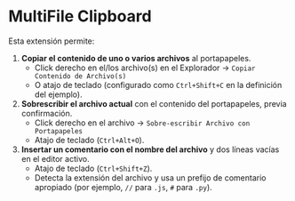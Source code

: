 # MultiFile Clipboard

Esta extensión permite:

1. **Copiar el contenido de uno o varios archivos** al portapapeles.  
   - Click derecho en el/los archivo(s) en el Explorador → `Copiar Contenido de Archivo(s)`
   - O atajo de teclado (configurado como `Ctrl+Shift+C` en la definición del ejemplo).
2. **Sobrescribir el archivo actual** con el contenido del portapapeles, previa confirmación.  
   - Click derecho en el archivo → `Sobre-escribir Archivo con Portapapeles`
   - Atajo de teclado (`Ctrl+Alt+O`).
3. **Insertar un comentario con el nombre del archivo** y dos líneas vacías en el editor activo.  
   - Atajo de teclado (`Ctrl+Shift+Z`).
   - Detecta la extensión del archivo y usa un prefijo de comentario apropiado (por ejemplo, `//` para `.js`, `#` para `.py`).
